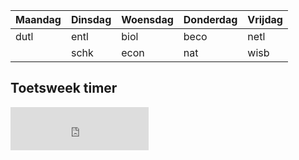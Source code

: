 
| Maandag | Dinsdag | Woensdag | Donderdag | Vrijdag |
| ------- | ------- | -------- | --------- | ------- |
| dutl    | entl    | biol     | beco      | netl    |
|         | schk    | econ     | nat       | wisb    |
## Toetsweek timer
<iframe src="https://free.timeanddate.com/countdown/i9l1qvpm/n1308/cf12/cm0/cu4/ct0/cs1/ca0/cr0/ss0/cac000/cpc000/pct/tcfff/fs100/szw320/szh135/tatToetsweek%20begint%20over.../tac000/tptToetsweek%20is%20begonnen.../tpc000/mac000/mpc000/iso2024-10-14T11:15:00" allowtransparency="false" frameborder="0" width="221" height="69"></iframe>
